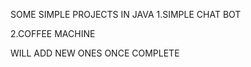 SOME SIMPLE PROJECTS IN JAVA 
1.SIMPLE CHAT BOT

2.COFFEE MACHINE

WILL ADD NEW ONES ONCE COMPLETE











